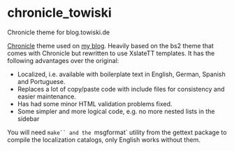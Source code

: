 # chronicle_towiski
Chronicle theme for blog.towiski.de

[Chronicle](https://github.com/skx/chronicle2) theme used on [my
blog](http://blog.towiski.de). Heavily based on the bs2 theme that comes with
Chronicle but rewritten to use XslateTT templates. It has the following
advantages over the original:

* Localized, i.e. available with boilerplate text in English, German, Spanish
  and Portuguese.
* Replaces a lot of copy/paste code with include files for consistency and easier
  maintenance.
* Has had some minor HTML validation problems fixed.
* Some simpler and more logical code, e.g. no more nested lists in the sidebar

You will need `make`` and the `msgformat` utility from the gettext package to
compile the localization catalogs, only English works without them.
